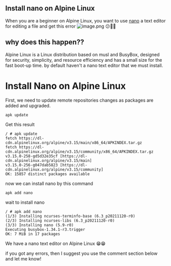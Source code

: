 ## Install nano on Alpine Linux

When you are a beginner on Alpine Linux, you want to use [nano](https://www.nano-editor.org/) a text editor for editing a file and get this error 
![image.png](https://cdn.hashnode.com/res/hashnode/image/upload/v1644092850184/GartPkPbC.png)
😕🤷‍♂️
## why does this happen??
Alpine Linux is a Linux distribution based on musl and BusyBox, designed for security, simplicity, and resource efficiency and has a small size for the fast boot-up time. by default haven't a nano text editor that we must install.
# Install Nano on Alpine Linux
First, we need to update remote repositories changes as packages are added and upgraded.
```
apk update
```
Get this result 
```
/ # apk update
fetch https://dl-cdn.alpinelinux.org/alpine/v3.15/main/x86_64/APKINDEX.tar.gz
fetch https://dl-cdn.alpinelinux.org/alpine/v3.15/community/x86_64/APKINDEX.tar.gz
v3.15.0-258-gd5d32e35cf [https://dl-cdn.alpinelinux.org/alpine/v3.15/main]
v3.15.0-256-g047dab5823 [https://dl-cdn.alpinelinux.org/alpine/v3.15/community]
OK: 15857 distinct packages available
```
now we can install nano by this command
```
apk add nano
```
wait to install nano 
```
/ # apk add nano
(1/3) Installing ncurses-terminfo-base (6.3_p20211120-r0)
(2/3) Installing ncurses-libs (6.3_p20211120-r0)
(3/3) Installing nano (5.9-r0)
Executing busybox-1.34.1-r3.trigger
OK: 7 MiB in 17 packages
```
We have a nano text editor on Alpine Linux 😁😁

if you got any errors, then I suggest you use the comment section below and let me know!